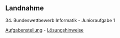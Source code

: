 ## Landnahme

34\. Bundeswettbewerb Informatik - Junioraufgabe 1

[Aufgabenstellung](./landnahme.pdf) -
[Lösungshinweise](./landnahme_loesungshinweise.pdf)
